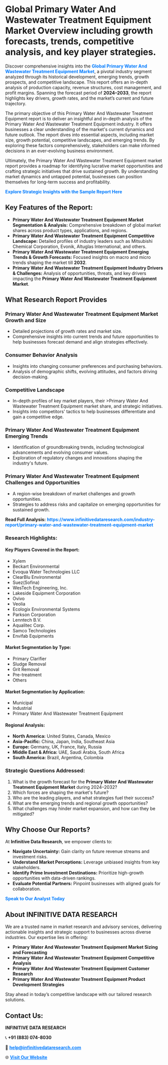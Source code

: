 <h1>Global Primary Water And Wastewater Treatment Equipment Market Overview including growth forecasts, trends, competitive analysis, and key player strategies.</h1>
<p>
Discover comprehensive insights into the 
<a href="https://www.infinitivedataresearch.com/industry-report/primary-water-and-wastewater-treatment-equipment-market" rel="dofollow" style="color: #007BFF; text-decoration: none;"><strong>Global Primary Water And Wastewater Treatment Equipment Market</strong></a>, a pivotal industry segment analyzed through its historical development, emerging trends, growth prospects, and competitive landscape. This report offers an in-depth analysis of production capacity, revenue structures, cost management, and profit margins. Spanning the forecast period of <strong>2024–2033</strong>, the report highlights key drivers, growth rates, and the market’s current and future trajectory.
</p>
<p>
The primary objective of this Primary Water And Wastewater Treatment Equipment report is to deliver an insightful and in-depth analysis of the Primary Water And Wastewater Treatment Equipment industry. It offers businesses a clear understanding of the market's current dynamics and future outlook. The report dives into essential aspects, including market size, growth potential, competitive landscapes, and emerging trends. By exploring these factors comprehensively, stakeholders can make informed decisions in an ever-evolving business environment.
</p>
<p>
Ultimately, the Primary Water And Wastewater Treatment Equipment market report provides a roadmap for identifying lucrative market opportunities and crafting strategic initiatives that drive sustained growth. By understanding market dynamics and untapped potential, businesses can position themselves for long-term success and profitability.
</p>
<p>
<a href="https://www.infinitivedataresearch.com/request-sample/reportId=102502" style="color: #007BFF; text-decoration: none;"><strong>Explore Strategic Insights with the Sample Report Here</strong></a>
</p>

<h2>Key Features of the Report:</h2>
<ul>
<li><strong>Primary Water And Wastewater Treatment Equipment Market Segmentation & Analysis:</strong> Comprehensive breakdown of global market shares across product types, applications, and regions.</li>
<li><strong>Primary Water And Wastewater Treatment Equipment Competitive Landscape:</strong> Detailed profiles of industry leaders such as Mitsubishi Chemical Corporation, Evonik, Altuglas International, and others.</li>
<li><strong>Primary Water And Wastewater Treatment Equipment Emerging Trends & Growth Forecasts:</strong> Focused insights on macro and micro trends shaping the market till <strong>2032</strong>.</li>
<li><strong>Primary Water And Wastewater Treatment Equipment Industry Drivers & Challenges:</strong> Analysis of opportunities, threats, and key drivers impacting the <strong>Primary Water And Wastewater Treatment Equipment Market</strong>.</li>
</ul>

<h2>What Research Report Provides</h2>
<h3>Primary Water And Wastewater Treatment Equipment Market Growth and Size</h3>
<ul>
<li>Detailed projections of growth rates and market size.</li>
<li>Comprehensive insights into current trends and future opportunities to help businesses forecast demand and align strategies effectively.</li>
</ul>

<h3>Consumer Behavior Analysis</h3>
<ul>
<li>Insights into changing consumer preferences and purchasing behaviors.</li>
<li>Analysis of demographic shifts, evolving attitudes, and factors driving decision-making.</li>
</ul>

<h3>Competitive Landscape</h3>
<ul>
<li>In-depth profiles of key market players, their >Primary Water And Wastewater Treatment Equipment market share, and strategic initiatives.</li>
<li>Insights into competitors' tactics to help businesses differentiate and gain a competitive edge.</li>
</ul>

<h3>Primary Water And Wastewater Treatment Equipment Emerging Trends</h3>
<ul>
<li>Identification of groundbreaking trends, including technological advancements and evolving consumer values.</li>
<li>Exploration of regulatory changes and innovations shaping the industry's future.</li>
</ul>

<h3>Primary Water And Wastewater Treatment Equipment Challenges and Opportunities</h3>
<ul>
<li>A region-wise breakdown of market challenges and growth opportunities.</li>
<li>Strategies to address risks and capitalize on emerging opportunities for sustained growth.</li>
</ul>
<p><strong>Read Full Analysis:</strong> <a href="https://www.infinitivedataresearch.com/industry-report/primary-water-and-wastewater-treatment-equipment-market" rel="dofollow" style="color: #007BFF; text-decoration: none;"><strong>https://www.infinitivedataresearch.com/industry-report/primary-water-and-wastewater-treatment-equipment-market</strong></a></p>
<h3>Research Highlights:</h3>
<h4>Key Players Covered in the Report:</h4>
<ul><li>Xylem</li><li>Beckart Environmental</li><li>Evoqua Water Technologies LLC</li><li>ClearBlu Environmental</li><li>Suez(Sofina)</li><li>WesTech Engineering, Inc.</li><li>Lakeside Equipment Corporation</li><li>Ovivo</li><li>Veolia</li><li>Ecologix Environmental Systems</li><li>Parkson Corporation</li><li>Lenntech B.V.</li><li>Aqualitec Corp.</li><li>Samco Technologies</li><li>Envifab Equipments</li></ul>
<h4>Market Segmentation by Type:</h4>
<ul><li>Primary Clarifier</li><li>Sludge Removal</li><li>Grit Removal</li><li>Pre-treatment</li><li>Others</li></ul>
<h4>Market Segmentation by Application:</h4>
<ul><li>Municipal</li><li>Industrial</li><li>Primary Water And Wastewater Treatment Equipment</li></ul>

<h4>Regional Analysis:</h4>
<ul>
<li><strong>North America:</strong> United States, Canada, Mexico</li>
<li><strong>Asia-Pacific:</strong> China, Japan, India, Southeast Asia</li>
<li><strong>Europe:</strong> Germany, UK, France, Italy, Russia</li>
<li><strong>Middle East & Africa:</strong> UAE, Saudi Arabia, South Africa</li>
<li><strong>South America:</strong> Brazil, Argentina, Colombia</li>
</ul>

<h3>Strategic Questions Addressed:</h3>
<ol>
<li>What is the growth forecast for the <strong>Primary Water And Wastewater Treatment Equipment Market</strong> during 2024–2032?</li>
<li>Which forces are shaping the market's future?</li>
<li>Who are the leading players, and what strategies fuel their success?</li>
<li>What are the emerging trends and regional growth opportunities?</li>
<li>What challenges may hinder market expansion, and how can they be mitigated?</li>
</ol>

<h2>Why Choose Our Reports?</h2>
<p>At <strong>Infinitive Data Research</strong>, we empower clients to:</p>
<ul>
<li><strong>Navigate Uncertainty:</strong> Gain clarity on future revenue streams and investment risks.</li>
<li><strong>Understand Market Perceptions:</strong> Leverage unbiased insights from key stakeholders.</li>
<li><strong>Identify Prime Investment Destinations:</strong> Prioritize high-growth opportunities with data-driven rankings.</li>
<li><strong>Evaluate Potential Partners:</strong> Pinpoint businesses with aligned goals for collaboration.</li>
</ul>
<p><a href="https://www.infinitivedataresearch.com/industry-report/primary-water-and-wastewater-treatment-equipment-market" rel="dofollow" style="color: #007BFF; text-decoration: none;"><strong>Speak to Our Analyst Today</strong></a></p>

<h2>About INFINITIVE DATA RESEARCH</h2>
<p>We are a trusted name in market research and advisory services, delivering actionable insights and strategic support to businesses across diverse industries. Our expertise lies in offering:</p>
<ul>
<li><strong>Primary Water And Wastewater Treatment Equipment Market Sizing and Forecasting</strong></li>
<li><strong>Primary Water And Wastewater Treatment Equipment Competitive Analysis</strong></li>
<li><strong>Primary Water And Wastewater Treatment Equipment Customer Research</strong></li>
<li><strong>Primary Water And Wastewater Treatment Equipment Product Development Strategies</strong></li>
</ul>
<p>Stay ahead in today’s competitive landscape with our tailored research solutions.</p>

<h2>Contact Us:</h2>
<p><strong>INFINITIVE DATA RESEARCH</strong></p>
<p>📞 <strong>+91 (883) 074-8030</strong></p>
<p>📧 <strong><a href="mailto:help@infinitivedataresearch.com" style="color: #007BFF;">help@infinitivedataresearch.com</a></strong></p>
<p>🌐 <strong><a href="https://www.infinitivedataresearch.com" rel="dofollow" style="color: #007BFF;">Visit Our Website</a></strong></p>